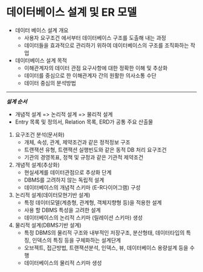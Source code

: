# 데이터베이스 설계 및 ER 모델

* 데이터 베이스 설계 개요
    * 사용자 요구조건 에서부터 데이터베이스 구조를 도출해 내는 과정
    * 데이터들을 효과적으로 관리하기 위하여 데이터베이스의 구조를 조직화하는 작업
* 데이터베이스 설계 목적
    * 이해관계자의 데이터 관점 요구사항에 대한 정확한 이해 및 추상화
    * 데이터를 중심으로 한 이해관계자 간의 원활한 의사소통 수단
    * 데이터 중심의 분석방법

---
***설계 순서***

- 개념적 설계 => 논리적 설계 => 물리적 설계
- Entry 목록 및 정의서, Relation 목록, ERD가 공통 주요 산출물

1) 요구조건 분석(문서화)
    * 개체, 속성, 관계, 제약조건과 같은 정적정보 구조
    * 트랜잭션 유형, 트랜잭션 실행빈도와 같은 동적 DB 처리 요구조건
    * 기관의 경영목표, 정책 및 규정과 같은 기관적 제약조건
2) 개념적 설계(추상화)
    * 현실세계를 데이터관점으로 추상화 단계
    * DBMS를 고려하지 않는 독립적 설계
    * 데이터베이스의 개념적 스키마  (E-R다이어그램) 구성
3) 논리적 설계(데이터모현기반 설계)
    * 특정 데이터모델(계층형, 관계형, 객체지향형 등)을 적용한 설계
    * 사용 할 DBMS 특성을 고려한 설계
    * 데이터베이스의 논리적 스키마 (릴레이션 스키마) 생성
4) 물리적 설계(DBMS기반 설계)
    * 특정 DBMS의 물리적 구조와 내부적인 저장구조, 분산형태, 데이터타입의 특징, 인덱스의 특징 등을 구체화하는 설계단계
    * 오브젝트, 접근방법, 트랜잭션분석, 인덱스, 뷰, 데이터베이스 용량설계 등을 수행
    * 데이터베이스의 물리적 스키마 생성

